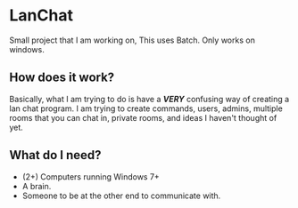 # LanChat
Small project that I am working on, This uses Batch. Only works on windows.
## How does it work?
Basically, what I am trying to do is have a  ***VERY*** confusing way of creating a lan chat program.
I am trying to create commands, users, admins, multiple rooms that you can chat in, 
private rooms, and ideas I haven't thought of yet.
## What do I need?
* (2+) Computers running Windows 7+
* A brain.
* Someone to be at the other end to communicate with.
